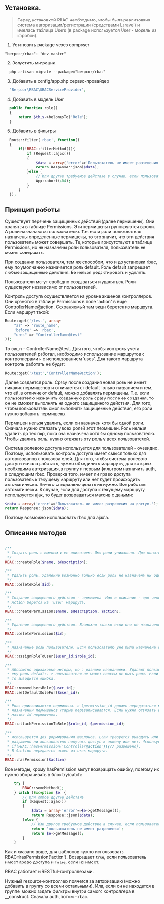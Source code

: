 ## Установка.

> Перед установкой RBAC необходимо, чтобы была реализована система авторизации/регистрации (средствами Laravel) и имелась таблица Users (в package используется User - модель из коробки).

1. Установить package через composer

```composer
"berpcor/rbac": "dev-master"
```

2. Запустить миграции. 
```shell
  php artisan migrate --package="berpcor/rbac"
```
3. Добавить в config/app.php сервис-провайдер
```php
  'Berpcor\RBAC\RBACServiceProvider',
```
4. Добавить в модель User
```php
  public function role()
  {
      return $this->belongsTo('Role');
  }
```
5. Добавить в фильтры

```php
  Route::filter('rbac', function()
  {
      if(!RBAC::filterMethod()){
          if (Request::ajax())
          {
              $data = array('error'=>'Пользователь не имеет разрешения на доступ.');
              return Response::json($data);
          }else {
              // Или другое требуемое действие в случае, если пользователь не имеет разрешения (редирект, 404, ...)
              App::abort(404); 
          }
      }
  });
```

## Принцип работы

Существует перечень защищенных действий (далее пермишены). Они хранятся в таблице Permissions. Эти пермишены группируются в роли. А роли назначаются пользователю. Т.е. если роли пользователя назначены определенные пермишены, то это значит, что эти действия пользователь может совершать. Те, которые присутствуют в таблице Permissions, но не назначены роли пользователя, пользователь не может совершать.

При создании пользователя, тем же способом, что и до установки rbac, ему по умолчанию назначается роль default.
Роль default запрещает любые защищенные действия. Ее нельзя редактировать и удялять.

Пользователи могут свободно создаваться и удаляться. Роли существуют независимо от пользователей.

Контроль доступа осуществляется на уровне экшенов контроллеров. Они хранятся в таблице Permissions в поле 'action' в виде ControllerName@action. Сохраняемый там экшн берется из маршрута. Если маршрут такой:

```php
Route::get('/test', array(
    "as" => "route_name",
    'before' => 'rbac',
    "uses" => "ControllerName@test"
));
```
То экшн - ControllerName@test. Для того, чтобы контроль учета пользователей работал, необходимо использование маршрутов с контроллерами и с использованием 'uses'. Для такого маршрута контроль работать не будет:

```php
Route::get('/test','ControllerName@action');
```

Далее создается роль. Сразу после создания новая роль не имеет никаких пермишенов и отличается от default только названием и тем, что ей, в отличие от default, можно добавлять пермишены. Т.е. если пользователю назначить созданную роль сразу после ее создания, то он не сможет выполнять ни одного защищенного действия. Для того, чтобы пользователь смог выполнять защищенные действия, его роли нужно добавить пермишены.

Пермишен нельзя удалить, если он назначен хотя бы одной роли. Сначала нужно отвязать у всех ролей этот пермишен. Роль нельзя удалить до тех пор, пока она назначена хотя бы одному пользователю. Чтобы удалить роль, нужно отвязать эту роль у всех пользователей.

Система ролевого доступа используется для пользователей - очевидно. Поэтому, использовать контроль доступа имеет смысл только для авторизованных пользователей. Для того, чтобы система ролевого доступа начала работать, нужно объединить маршруты, для которых необходима авторизация, в группу и первым фильтром назначить auth, а следующим rbac. Проверка того, имеет ли право доступа пользователь к текущему маршруту или нет будет происходить автоматически. Ничего специально делать не нужно. Все работает автоматически. В случае, если для доступа к текущему маршруту используется ajax, то будет возвращаться массив с даными:

```php
$data = array('error'=>'Пользователь не имеет разрешения на доступ.');
return Response::json($data);
```
Поэтому возможно использовать rbac для ajax'а.
## Описание методов
```php

/**
 * Создать роль с именем и ее описанием. Имя роли уникально. При попытке создания роли с дублирующимся именем, выводится  * ошибка. Имя роли вводится на русском. Это имя, вместе с описанием, нужно выводить в админ. разделе сайта.
 */
RBAC::createRole($name, $description);

/**
 * Удалить роль. Удаление возможно только если роль не назначена ни одному пользователю.
 */
RBAC::deleteRole($id);

/**
 * Создание защищенного действия - пермишена. Имя и описание - для человека. Action - для компьютера.
 * Action берется из 'uses' маршрута.
 */
RBAC::createPermission($name, $description, $action);

/**
 * Удаление защищенного действия. Возможно только если оно не назначено ни одной роли.
 */
RBAC::deletePermission($id);

/**
 * Назначание роли пользователю. Если пользователю уже была назначена какая-то роль, то происходит ее переназначение.
 */
RBAC::assignRoleToUser($user_id,$role_id);

/**
 * Абсолютно одинаковые методы, но с разными названиями. Удаляют пользователю текущую назначенную роль. И устанавливают
 * ему роль default. У пользователя не может совсем не быть роли. Если у пользователя уже итак имеется роль default,
 * то выводится ошибка.
 */
RBAC::removeUsersRole($user_id);
RBAC::setDefaultRoleFor($user_id);

/**
 * Роли присваиваются пермишены. в $permission_id должен передаваться массив с id пермишенов. При каждом новом
 * назначении пермишенов старые перезаписываются. Если нужно отвязать все пермишены от роли, то нужно передать пустой 
 * массив id пермишенов.
 */
RBAC::attachPermissionToRole($role_id, $permission_id);

/**
 * Используется для формирования шаблонов. Если требуется выводить или не вывозить что-то в зависимости от того, 
 * разрашено ли пользователю получать доступ к экшену или нет. Испольуется так:
 * if(RBAC::hasPermission('Controller@action')){// разрешено}.
 * В $action передается экшен из uses маршрута.
 */
RBAC::hasPermission($action)
```

Все методы, крому hasPermission могут возвращать ошибку, поэтому их нужно оборачивать в блок try/catch:

```php
    try {
        RBAC::someMethod();
    } catch (Exception $e) {
        // Или любое другое действие
        if (Request::ajax())
        {
            $data = array('error'=>$e->getMessage());
            return Response::json($data);
        }else {
            // Или другое требуемое действие в случае, если пользователь не имеет разрешения (редирект, 404, ...)
            return 'пользователь не имеет разрешения';
            return $e->getMessage();
        }
    }
```

Как и сказано выше, для шаблонов нужно использовать RBAC::hasPermission('action'). Возвращает ```true```, если пользователь имеет право доступа и ```false```, если не имеет.

RBAC работает и RESTful-контроллерами. 

Нужный resource-контроллер прячется за авторизацию (можно добавить в группу со всеми остальными). Или, если он не находится в группе, можно задать фильтры внутри самого контроллера в __construct. Сначала auth, потом - rbac.
